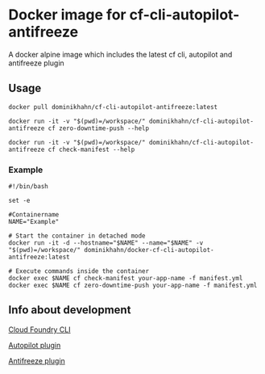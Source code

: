 # Docker image for cf-cli-autopilot-antifreeze
A docker alpine image which includes the latest cf cli, autopilot and antifreeze plugin

## Usage

	docker pull dominikhahn/cf-cli-autopilot-antifreeze:latest
	
	docker run -it -v "$(pwd)=/workspace/" dominikhahn/cf-cli-autopilot-antifreeze cf zero-downtime-push --help
	
	docker run -it -v "$(pwd)=/workspace/" dominikhahn/cf-cli-autopilot-antifreeze cf check-manifest --help
	
### Example
	
	#!/bin/bash

	set -e
	
	#Containername
	NAME="Example"
	
	# Start the container in detached mode
	docker run -it -d --hostname="$NAME" --name="$NAME" -v "$(pwd)=/workspace/" dominikhahn/docker-cf-cli-autopilot-antifreeze:latest
	
	# Execute commands inside the container
	docker exec $NAME cf check-manifest your-app-name -f manifest.yml
	docker exec $NAME cf zero-downtime-push your-app-name -f manifest.yml

## Info about development

[Cloud Foundry CLI](https://github.com/cloudfoundry/cli)

[Autopilot plugin](https://github.com/concourse/autopilot)

[Antifreeze plugin](https://github.com/odlp/antifreeze)
